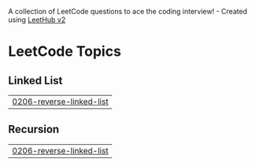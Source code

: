 A collection of LeetCode questions to ace the coding interview! - Created using [LeetHub v2](https://github.com/arunbhardwaj/LeetHub-2.0)
<!---LeetCode Topics Start-->
# LeetCode Topics
## Linked List
|  |
| ------- |
| [0206-reverse-linked-list](https://github.com/alimgty/Leet_V2/tree/master/0206-reverse-linked-list) |
## Recursion
|  |
| ------- |
| [0206-reverse-linked-list](https://github.com/alimgty/Leet_V2/tree/master/0206-reverse-linked-list) |
<!---LeetCode Topics End-->